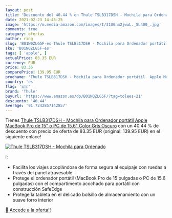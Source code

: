 ```yaml
---
layout: post
title: 'Descuento del 40.44 % en Thule TSLB317DSH - Mochila para Ordenado'
date: 2021-02-23 14:45:25
image: 'https://m.media-amazon.com/images/I/31UGnm2jwuL._SL400_.jpg'
comments: true
category: ofertas
author: ring
slug: 'B01N0ZLG5F-es Thule TSLB317DSH - Mochila para Ordenador portátil Apple...'
sku: 'B01N0ZLG5F-es'
tags: [ 'apple', ]
actualPrice: 83.35 EUR
currency: EUR
price: 83.35
comparePrice: 139.95 EUR
prodname: 'Thule TSLB317DSH - Mochila para Ordenador portátil  Apple MacBook Pro de 15" o PC de 15.6"  Color Gris Oscuro'
country: 'es'
flag: '🇪🇸'
brand: 'Thule'
buyurl: 'https://www.amazon.es/dp/B01N0ZLG5F/?tag=tolees-21'
descuento: '40.44'
average: '91.7242857142857'
---
```


Tienes [Thule TSLB317DSH - Mochila para Ordenador portátil  Apple MacBook Pro de 15" o PC de 15.6"  Color Gris Oscuro](https://www.amazon.es/dp/B01N0ZLG5F/?tag=tolees-21) con un 40.44 % de descuento con precio de oferta de 83.35 EUR (original: 139.95 EUR) en el siguiente enlace!

[![Thule TSLB317DSH - Mochila para Ordenado](https://m.media-amazon.com/images/I/31UGnm2jwuL._SL400_.jpg)](https://www.amazon.es/dp/B01N0ZLG5F/?tag=tolees-21)

ℹ️:

- Facilita los viajes acoplándose de forma segura al equipaje con ruedas a través del panel atravesable
- Protege el ordenador portátil (MacBook Pro de 15 pulgadas o PC de 15.6 pulgadas) con el compartimento acochado para portátil con construcción SafeEdge
- Protege la tableta en el delicado bolsillo de almacenamiento con un suave forro interior

[🛒 Accede a la oferta!!](https://www.amazon.es/dp/B01N0ZLG5F/?tag=tolees-21)
